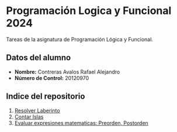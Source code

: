 # Programación Logica y Funcional 2024
Tareas de la asignatura de Programación Lógica y Funcional.

## Datos del alumno
- **Nombre:** Contreras Avalos Rafael Alejandro
- **Número de Control:** 20120970

## Indice del repositorio

1. [Resolver Laberinto](./01-Resolver_Laberinto//README.md)
2. [Contar Islas](./02-Contar_Islas//README.md)
3. [Evaluar expresiones matematicas: Preorden, Postorden](./03-Expresiones_Matematicas_(Preorden,Postorden)/README.md)